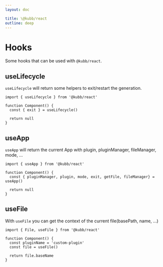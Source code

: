 ```yaml
---
layout: doc

title: \@kubb/react
outline: deep
---
```


# Hooks

Some hooks that can be used with `@kubb/react`.


## useLifecycle

`useLifecycle` will return some helpers to exit/restart the generation.


```tsx
import { useLifecycle } from '@kubb/react'

function Component() {
  const { exit } = useLifecycle()

  return null
}
```


## useApp

`useApp` will return the current App with plugin, pluginManager, fileManager, mode, ...


```tsx
import { useApp } from '@kubb/react'

function Component() {
  const { pluginManager, plugin, mode, exit, getFile, fileManager} = useApp()

  return null
}
```

## useFile

With `useFile` you can get the context of the current file(basePath, name, ...)

```tsx
import { File, useFile } from '@kubb/react'

function Component() {
  const pluginName = 'custom-plugin'
  const file = useFile()

  return file.baseName
}
```
